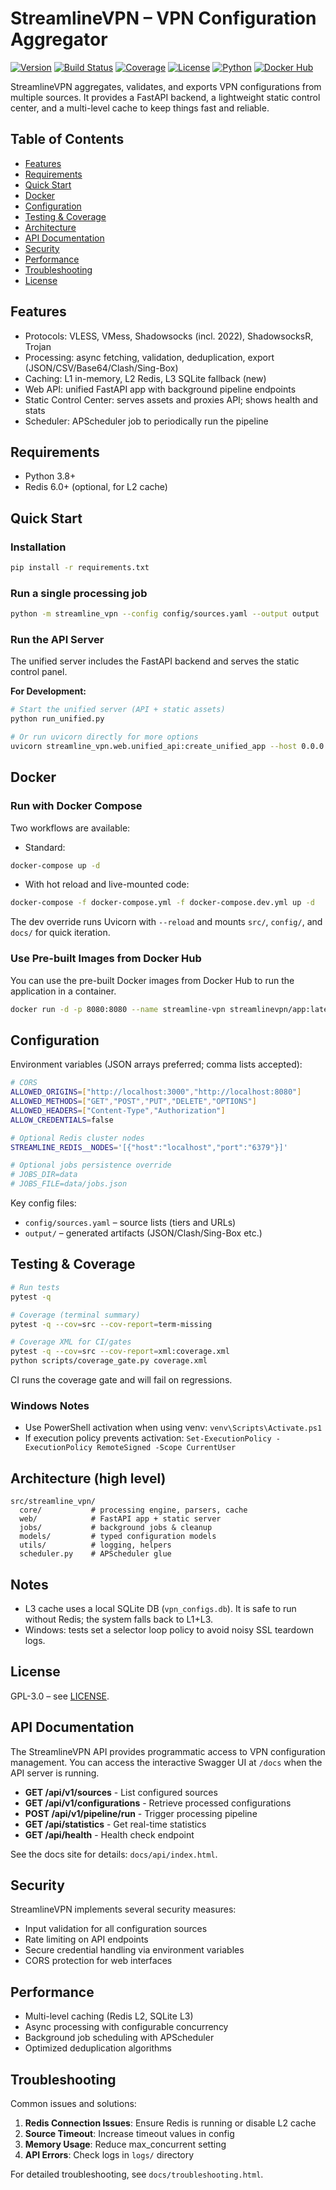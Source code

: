 # StreamlineVPN – VPN Configuration Aggregator

[![Version](https://img.shields.io/badge/version-2.0.0-blue.svg)](./src/streamline_vpn/__init__.py)
[![Build Status](https://img.shields.io/github/actions/workflow/status/your-repo/ci.yml?branch=main)](https://github.com/your-repo/streamline-vpn/actions/workflows/ci.yml)
[![Coverage](https://img.shields.io/badge/coverage-64%25-yellow.svg)](https://your-repo.github.io/streamline-vpn/coverage/)
[![License](https://img.shields.io/badge/License-GPLv3-blue.svg)](./LICENSE)
[![Python](https://img.shields.io/badge/python-3.8+-blue.svg)](https://python.org)
[![Docker Hub](https://img.shields.io/docker/pulls/streamlinevpn/app.svg)](https://hub.docker.com/r/streamlinevpn/app)

StreamlineVPN aggregates, validates, and exports VPN configurations from multiple sources. It provides a FastAPI backend, a lightweight static control center, and a multi-level cache to keep things fast and reliable.

## Table of Contents

- [Features](#features)
- [Requirements](#requirements)
- [Quick Start](#quick-start)
- [Docker](#docker)
- [Configuration](#configuration)
- [Testing & Coverage](#testing--coverage)
- [Architecture](#architecture-high-level)
- [API Documentation](#api-documentation)
- [Security](#security)
- [Performance](#performance)
- [Troubleshooting](#troubleshooting)
- [License](#license)

## Features

- Protocols: VLESS, VMess, Shadowsocks (incl. 2022), ShadowsocksR, Trojan
- Processing: async fetching, validation, deduplication, export (JSON/CSV/Base64/Clash/Sing-Box)
- Caching: L1 in-memory, L2 Redis, L3 SQLite fallback (new)
- Web API: unified FastAPI app with background pipeline endpoints
- Static Control Center: serves assets and proxies API; shows health and stats
- Scheduler: APScheduler job to periodically run the pipeline

## Requirements

- Python 3.8+
- Redis 6.0+ (optional, for L2 cache)

## Quick Start

### Installation

```bash
pip install -r requirements.txt
```

### Run a single processing job

```bash
python -m streamline_vpn --config config/sources.yaml --output output
```

### Run the API Server

The unified server includes the FastAPI backend and serves the static control panel.

**For Development:**
```bash
# Start the unified server (API + static assets)
python run_unified.py

# Or run uvicorn directly for more options
uvicorn streamline_vpn.web.unified_api:create_unified_app --host 0.0.0.0 --port 8080 --reload
```

## Docker

### Run with Docker Compose

Two workflows are available:

- Standard:

```bash
docker-compose up -d
```

- With hot reload and live-mounted code:

```bash
docker-compose -f docker-compose.yml -f docker-compose.dev.yml up -d
```

The dev override runs Uvicorn with `--reload` and mounts `src/`, `config/`, and `docs/` for quick iteration.

### Use Pre-built Images from Docker Hub

You can use the pre-built Docker images from Docker Hub to run the application in a container.

```bash
docker run -d -p 8080:8080 --name streamline-vpn streamlinevpn/app:latest
```

## Configuration

Environment variables (JSON arrays preferred; comma lists accepted):

```bash
# CORS
ALLOWED_ORIGINS=["http://localhost:3000","http://localhost:8080"]
ALLOWED_METHODS=["GET","POST","PUT","DELETE","OPTIONS"]
ALLOWED_HEADERS=["Content-Type","Authorization"]
ALLOW_CREDENTIALS=false

# Optional Redis cluster nodes
STREAMLINE_REDIS__NODES='[{"host":"localhost","port":"6379"}]'

# Optional jobs persistence override
# JOBS_DIR=data
# JOBS_FILE=data/jobs.json
```

Key config files:

- `config/sources.yaml` – source lists (tiers and URLs)
- `output/` – generated artifacts (JSON/Clash/Sing-Box etc.)

## Testing & Coverage

```bash
# Run tests
pytest -q

# Coverage (terminal summary)
pytest -q --cov=src --cov-report=term-missing

# Coverage XML for CI/gates
pytest -q --cov=src --cov-report=xml:coverage.xml
python scripts/coverage_gate.py coverage.xml
```

CI runs the coverage gate and will fail on regressions.

### Windows Notes

- Use PowerShell activation when using venv: `venv\Scripts\Activate.ps1`
- If execution policy prevents activation: `Set-ExecutionPolicy -ExecutionPolicy RemoteSigned -Scope CurrentUser`

## Architecture (high level)

```
src/streamline_vpn/
  core/           # processing engine, parsers, cache
  web/            # FastAPI app + static server
  jobs/           # background jobs & cleanup
  models/         # typed configuration models
  utils/          # logging, helpers
  scheduler.py    # APScheduler glue
```

## Notes

- L3 cache uses a local SQLite DB (`vpn_configs.db`). It is safe to run without Redis; the system falls back to L1+L3.
- Windows: tests set a selector loop policy to avoid noisy SSL teardown logs.

## License

GPL-3.0 – see [LICENSE](./LICENSE).

## API Documentation

The StreamlineVPN API provides programmatic access to VPN configuration management.
You can access the interactive Swagger UI at `/docs` when the API server is running.

- **GET /api/v1/sources** - List configured sources
- **GET /api/v1/configurations** - Retrieve processed configurations
- **POST /api/v1/pipeline/run** - Trigger processing pipeline
- **GET /api/statistics** - Get real-time statistics
- **GET /api/health** - Health check endpoint

See the docs site for details: `docs/api/index.html`.

## Security

StreamlineVPN implements several security measures:

- Input validation for all configuration sources
- Rate limiting on API endpoints
- Secure credential handling via environment variables
- CORS protection for web interfaces

## Performance

- Multi-level caching (Redis L2, SQLite L3)
- Async processing with configurable concurrency
- Background job scheduling with APScheduler
- Optimized deduplication algorithms

## Troubleshooting

Common issues and solutions:

1. **Redis Connection Issues**: Ensure Redis is running or disable L2 cache
2. **Source Timeout**: Increase timeout values in config
3. **Memory Usage**: Reduce max_concurrent setting
4. **API Errors**: Check logs in `logs/` directory

For detailed troubleshooting, see `docs/troubleshooting.html`.
